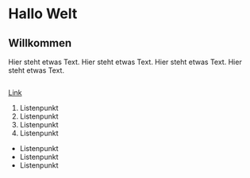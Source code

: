 # Hallo Welt 

## Willkommen

Hier steht etwas Text.
Hier steht etwas Text.
Hier steht etwas Text.
Hier steht etwas Text.

<img scr="roman-designer.github.io/kleine_Hexe.jpg">

<a href="roman-designer.github.io/index.md">Link</a>

1.  Listenpunkt
1.  Listenpunkt
1.  Listenpunkt
1.  Listenpunkt

*  Listenpunkt
*  Listenpunkt
*  Listenpunkt

